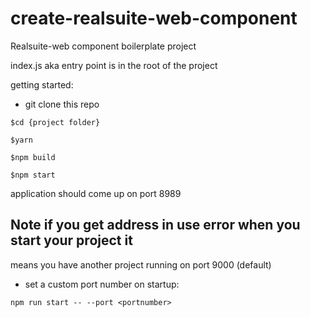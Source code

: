 # create-realsuite-web-component
Realsuite-web component boilerplate project


index.js aka entry point is in the root of the project

getting started:
- git clone this repo
```
$cd {project folder}
```
```
$yarn
```
```
$npm build
```
```
$npm start
```
application should come up on port 8989

## Note if you get address in use error when you start your project it 
means you have another project running on port 9000 (default)
- set a custom port number on startup:
```
npm run start -- --port <portnumber>
```